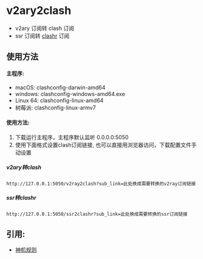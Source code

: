 # v2ary2clash
* v2ary 订阅转 clash 订阅
* ssr 订阅转 [clashr](https://t.me/clashr4ssr) 订阅
## 使用方法
#### 主程序:
* macOS:    clashconfig-darwin-amd64
* windows:  clashconfig-windows-amd64.exe
* Linux 64: clashconfig-linux-amd64
* 树莓派:    clashconfig-linux-armv7
#### 使用方法:
1. 下载运行主程序，主程序默认监听 0.0.0.0:5050
2. 使用下面格式设置clash订阅链接, 也可以直接用浏览器访问，下载配置文件手动设置
##### v2ary转clash
```
http://127.0.0.1:5050/v2ray2clash?sub_link=此处换成需要转换的v2ray订阅链接
```
##### ssr转clashr
```
http://127.0.0.1:5050/ssr2clashr?sub_link=此处换成需要转换的ssr订阅链接
```
## 引用:
- [神机规则](https://github.com/ConnersHua/Profiles)